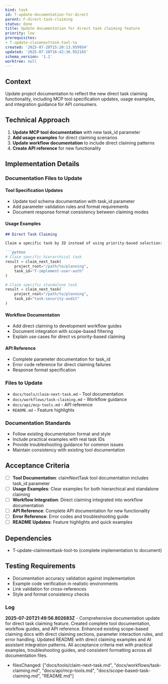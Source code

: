 ```yaml
---
kind: task
id: T-update-documentation-for-direct
parent: F-direct-task-claiming
status: done
title: Update documentation for direct task claiming feature
priority: low
prerequisites:
- T-update-claimnexttask-tool-to
created: '2025-07-20T15:20:13.959954'
updated: '2025-07-20T16:42:36.952165'
schema_version: '1.1'
worktree: null
---
```

## Context

Update project documentation to reflect the new direct task claiming functionality, including MCP tool specification updates, usage examples, and integration guidance for API consumers.

## Technical Approach

1. **Update MCP tool documentation** with new task_id parameter
2. **Add usage examples** for direct claiming scenarios
3. **Update workflow documentation** to include direct claiming patterns
4. **Create API reference** for new functionality

## Implementation Details

### Documentation Files to Update

#### Tool Specification Updates
- Update tool schema documentation with task_id parameter
- Add parameter validation rules and format requirements
- Document response format consistency between claiming modes

#### Usage Examples
```markdown
## Direct Task Claiming

Claim a specific task by ID instead of using priority-based selection:

```python
# Claim specific hierarchical task
result = claim_next_task(
    project_root="/path/to/planning",
    task_id="T-implement-user-auth"
)

# Claim specific standalone task  
result = claim_next_task(
    project_root="/path/to/planning", 
    task_id="task-security-audit"
)
```

#### Workflow Documentation
- Add direct claiming to development workflow guides
- Document integration with scope-based filtering
- Explain use cases for direct vs priority-based claiming

#### API Reference
- Complete parameter documentation for task_id
- Error code reference for direct claiming failures
- Response format specification

### Files to Update
- `docs/tools/claim-next-task.md` - Tool documentation
- `docs/workflows/task-claiming.md` - Workflow guidance
- `docs/api/mcp-tools.md` - API reference
- `README.md` - Feature highlights

### Documentation Standards
- Follow existing documentation format and style
- Include practical examples with real task IDs
- Provide troubleshooting guidance for common issues
- Maintain consistency with existing tool documentation

## Acceptance Criteria

- [ ] **Tool Documentation**: claimNextTask tool documentation includes task_id parameter
- [ ] **Usage Examples**: Clear examples for both hierarchical and standalone claiming
- [ ] **Workflow Integration**: Direct claiming integrated into workflow documentation
- [ ] **API Reference**: Complete API documentation for new functionality
- [ ] **Error Reference**: Error codes and troubleshooting guide
- [ ] **README Updates**: Feature highlights and quick examples

## Dependencies
- T-update-claimnexttask-tool-to (complete implementation to document)

## Testing Requirements
- Documentation accuracy validation against implementation
- Example code verification in realistic environments
- Link validation for cross-references
- Style and format consistency checks

### Log


**2025-07-20T21:49:56.802683Z** - Comprehensive documentation update for direct task claiming feature. Created complete tool documentation, workflow guides, and API reference. Enhanced existing scope-based claiming docs with direct claiming sections, parameter interaction rules, and error handling. Updated README with direct claiming examples and AI assistant integration patterns. All acceptance criteria met with practical examples, troubleshooting guides, and consistent formatting across all documentation files.
- filesChanged: ["docs/tools/claim-next-task.md", "docs/workflows/task-claiming.md", "docs/api/mcp-tools.md", "docs/scope-based-task-claiming.md", "README.md"]